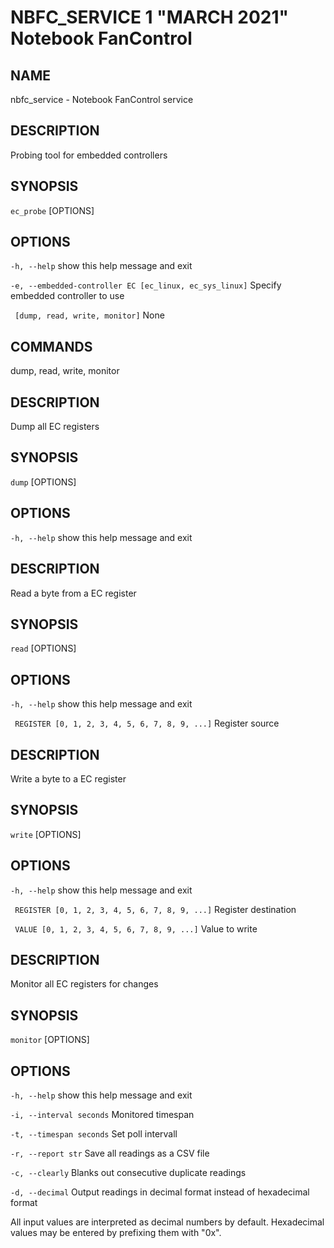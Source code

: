 NBFC\_SERVICE 1 "MARCH 2021" Notebook FanControl
================================================

NAME
----

nbfc\_service - Notebook FanControl service

DESCRIPTION
-----------

Probing tool for embedded controllers

SYNOPSIS
--------

`ec_probe` [OPTIONS]

OPTIONS
-------

  `-h, --help`
    show this help message and exit

  `-e, --embedded-controller EC [ec_linux, ec_sys_linux]`
    Specify embedded controller to use

  ` [dump, read, write, monitor]`
    None


COMMANDS
---------

dump, read, write, monitor

DESCRIPTION
-----------

Dump all EC registers

SYNOPSIS
--------

`dump` [OPTIONS]

OPTIONS
-------

  `-h, --help`
    show this help message and exit



DESCRIPTION
-----------

Read a byte from a EC register

SYNOPSIS
--------

`read` [OPTIONS]

OPTIONS
-------

  `-h, --help`
    show this help message and exit

  ` REGISTER [0, 1, 2, 3, 4, 5, 6, 7, 8, 9, ...]`
    Register source



DESCRIPTION
-----------

Write a byte to a EC register

SYNOPSIS
--------

`write` [OPTIONS]

OPTIONS
-------

  `-h, --help`
    show this help message and exit

  ` REGISTER [0, 1, 2, 3, 4, 5, 6, 7, 8, 9, ...]`
    Register destination

  ` VALUE [0, 1, 2, 3, 4, 5, 6, 7, 8, 9, ...]`
    Value to write



DESCRIPTION
-----------

Monitor all EC registers for changes

SYNOPSIS
--------

`monitor` [OPTIONS]

OPTIONS
-------

  `-h, --help`
    show this help message and exit

  `-i, --interval seconds`
    Monitored timespan

  `-t, --timespan seconds`
    Set poll intervall

  `-r, --report str`
    Save all readings as a CSV file

  `-c, --clearly`
    Blanks out consecutive duplicate readings

  `-d, --decimal`
    Output readings in decimal format instead of hexadecimal format



All input values are interpreted as decimal numbers by default.
Hexadecimal values may be entered by prefixing them with "0x".
